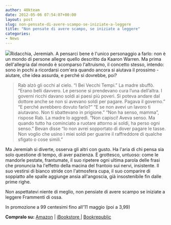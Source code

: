 ```yaml
---
author: 40kteam
date: 2012-05-06 07:54:07+00:00
layout: post
slug: non-pensate-di-avere-scampo-se-iniziate-a-leggere
title: "Non pensate di avere scampo, se iniziate a leggere"
categories:
- News
---
```


[![](http://40k.it/wp-content/uploads/2012/05/ossa_sito.jpg)](http://40k.it/wp-content/uploads/2012/05/ossa_sito.jpg)Ridacchia, Jeremiah. A pensarci bene è l'unico personaggio a farlo: non è un mondo di persone allegre quello descritto da Kaaron Warren. Ma prima dell'allegria dal mondo è scomparso l'altruismo, il concetto stesso, intendo: sono in pochi a ricordarsi com'era quando ancora si aiutava il prossimo - aiutare, che idea assurda, e perché si dovrebbe, poi?


> Rab alzò gli occhi al cielo. “I Bei Vecchi Tempi.”
La madre sbuffò. “Erano belli davvero. Le persone si prendevano cura l’una dell’altra. I governi ricchi davano soldi ai paesi più poveri. Si poteva andare dal dottore anche se non si avevano soldi per pagare. Pagava il governo.”
“E perché avrebbero dovuto farlo?”
“E se non avevi un lavoro ti aiutavano. Non ti sbattevano in prigione.”
“Non ha senso, mamma”, rispose Rab.
La madre lo aggredì. “Non capisci! Aveva senso. Ma quando tutto ha cominciato a ruotare attorno ai soldi, ha perso ogni senso.”
Bevan disse “Io non avrei sopportato di dover pagare le tasse. Non voglio che usino i miei soldi per guarire il raffreddore di qualche sfigato o cose simili.”


Ma Jeremiah si diverte, osserva gli altri con gusto. Ha l'aria di chi pensa sia solo questione di tempo, di aver pazienza. È grottesco, untuoso: come le mandorle pestate, frantumate, il suo ripetere ogni ultima parola delle frasi che pronuncia ha l'effetto della macina del frantoio sui nervi, insistente. Il suo vestirsi di bianco stride con l'atmosfera cupa, il suo comparire di soppiatto alle spalle aggiunge ansia all'angoscia, già insostenibile fin dalle prime righe.

Non aspettatevi niente di meglio, non pensiate di avere scampo se iniziate a leggere Frammenti di ossa.

In promozione a 99 centesimi fino all'11 maggio (poi a 3,99)

**Compralo su:** [Amazon](http://www.amazon.it/dp/B0080BWCPM) | [iBookstore ](http://itunes.apple.com/it/book/frammenti-di-ossa/id524415141?mt=11)| [Bookrepublic](http://www.bookrepublic.it/book/9788865861011-frammenti-di-ossa/)
